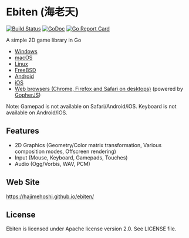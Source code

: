 # Ebiten (海老天)

[![Build Status](https://travis-ci.org/hajimehoshi/ebiten.svg?branch=master)](https://travis-ci.org/hajimehoshi/ebiten)
[![GoDoc](https://godoc.org/github.com/hajimehoshi/ebiten?status.svg)](http://godoc.org/github.com/hajimehoshi/ebiten)
[![Go Report Card](https://goreportcard.com/badge/github.com/hajimehoshi/ebiten)](https://goreportcard.com/report/github.com/hajimehoshi/ebiten)

A simple 2D game library in Go

* [Windows](https://github.com/hajimehoshi/ebiten/wiki/Windows)
* [macOS](https://github.com/hajimehoshi/ebiten/wiki/macOS)
* [Linux](https://github.com/hajimehoshi/ebiten/wiki/Linux)
* [FreeBSD](https://github.com/hajimehoshi/ebiten/wiki/FreeBSD)
* [Android](https://github.com/hajimehoshi/ebiten/wiki/Android)
* [iOS](https://github.com/hajimehoshi/ebiten/wiki/iOS)
* [Web browsers (Chrome, Firefox and Safari on desktops)](https://github.com/hajimehoshi/ebiten/wiki/Web-Browsers) (powered by [GopherJS](http://gopherjs.org/))

Note: Gamepad is not available on Safari/Android/iOS. Keyboard is not available on Android/iOS.

## Features

* 2D Graphics (Geometry/Color matrix transformation, Various composition modes, Offscreen rendering)
* Input (Mouse, Keyboard, Gamepads, Touches)
* Audio (Ogg/Vorbis, WAV, PCM)

## Web Site

https://hajimehoshi.github.io/ebiten/

## License

Ebiten is licensed under Apache license version 2.0. See LICENSE file.
